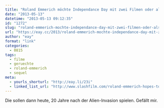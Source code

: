 ```yaml
---
title: "Roland Emmerich möchte Independance Day mit zwei Filmen oder als Serie fortsetzen"
date: "2013-05-13"
datetime: "2013-05-13 09:12:35"
id: "1272"
slug: "roland-emmerich-mochte-independance-day-mit-zwei-filmen-oder-als-serie-fortsetzen"
url: "https://eay.cc/2013/roland-emmerich-mochte-independance-day-mit-zwei-filmen-oder-als-serie-fortsetzen/"
author: "eay"
format: "link"
categories:
  - 0815
tags:
  - filme
  - geruechte
  - roland-emmerich
  - sequel
meta:
  - yourls_shorturl: "http://eay.li/23i"
  - linked_list_url: "http://www.slashfilm.com/roland-emmerich-hopes-to-create-a-series-of-independence-day-films-jeff-goldblum-expected-to-returm/"
---
```


Die sollen dann heute, 20 Jahre nach der Alien-Invasion spielen. Gefällt mir.
